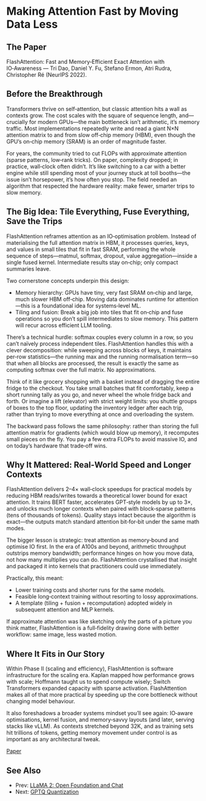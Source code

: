 # Making Attention Fast by Moving Data Less

## The Paper

FlashAttention: Fast and Memory‑Efficient Exact Attention with IO‑Awareness —
Tri Dao, Daniel Y. Fu, Stefano Ermon, Atri Rudra, Christopher Ré (NeurIPS
2022).

## Before the Breakthrough

Transformers thrive on self‑attention, but classic attention hits a wall as
contexts grow. The cost scales with the square of sequence length, and—crucially
for modern GPUs—the main bottleneck isn’t arithmetic, it’s memory traffic. Most
implementations repeatedly write and read a giant N×N attention matrix to and
from slow off‑chip memory (HBM), even though the GPU’s on‑chip memory (SRAM) is
an order of magnitude faster.

For years, the community tried to cut FLOPs with approximate attention (sparse
patterns, low‑rank tricks). On paper, complexity dropped; in practice, wall‑clock
often didn’t. It’s like switching to a car with a better engine while still
spending most of your journey stuck at toll booths—the issue isn’t horsepower,
it’s how often you stop. The field needed an algorithm that respected the
hardware reality: make fewer, smarter trips to slow memory.

## The Big Idea: Tile Everything, Fuse Everything, Save the Trips

FlashAttention reframes attention as an IO‑optimisation problem. Instead of
materialising the full attention matrix in HBM, it processes queries, keys, and
values in small tiles that fit in fast SRAM, performing the whole sequence of
steps—matmul, softmax, dropout, value aggregation—inside a single fused kernel.
Intermediate results stay on‑chip; only compact summaries leave.

Two cornerstone concepts underpin this design:

- Memory hierarchy: GPUs have tiny, very fast SRAM on‑chip and large, much
  slower HBM off‑chip. Moving data dominates runtime for attention—this is a
  foundational idea for systems‑level ML.
- Tiling and fusion: Break a big job into tiles that fit on‑chip and fuse
  operations so you don’t spill intermediates to slow memory. This pattern will
  recur across efficient LLM tooling.

There’s a technical hurdle: softmax couples every column in a row, so you can’t
naïvely process independent tiles. FlashAttention handles this with a clever
decomposition: while sweeping across blocks of keys, it maintains per‑row
statistics—the running max and the running normalisation term—so that when all
blocks are processed, the result is exactly the same as computing softmax over
the full matrix. No approximations.

Think of it like grocery shopping with a basket instead of dragging the entire
fridge to the checkout. You take small batches that fit comfortably, keep a
short running tally as you go, and never wheel the whole fridge back and forth.
Or imagine a lift (elevator) with strict weight limits: you shuttle groups of
boxes to the top floor, updating the inventory ledger after each trip, rather
than trying to move everything at once and overloading the system.

The backward pass follows the same philosophy: rather than storing the full
attention matrix for gradients (which would blow up memory), it recomputes
small pieces on the fly. You pay a few extra FLOPs to avoid massive IO, and on
today’s hardware that trade‑off wins.

## Why It Mattered: Real‑World Speed and Longer Contexts

FlashAttention delivers 2–4× wall‑clock speedups for practical models by
reducing HBM reads/writes towards a theoretical lower bound for exact
attention. It trains BERT faster, accelerates GPT‑style models by up to 3×, and
unlocks much longer contexts when paired with block‑sparse patterns (tens of
thousands of tokens). Quality stays intact because the algorithm is exact—the
outputs match standard attention bit‑for‑bit under the same math modes.

The bigger lesson is strategic: treat attention as memory‑bound and optimise IO
first. In the era of A100s and beyond, arithmetic throughput outstrips memory
bandwidth; performance hinges on how you move data, not how many multiplies you
can do. FlashAttention crystallised that insight and packaged it into kernels
that practitioners could use immediately.

Practically, this meant:

- Lower training costs and shorter runs for the same models.
- Feasible long‑context training without resorting to lossy approximations.
- A template (tiling + fusion + recomputation) adopted widely in subsequent
  attention and MLP kernels.

If approximate attention was like sketching only the parts of a picture you
think matter, FlashAttention is a full‑fidelity drawing done with better
workflow: same image, less wasted motion.

## Where It Fits in Our Story

Within Phase II (scaling and efficiency), FlashAttention is software
infrastructure for the scaling era. Kaplan mapped how performance grows with
scale; Hoffmann taught us to spend compute wisely; Switch Transformers expanded
capacity with sparse activation. FlashAttention makes all of that more
practical by speeding up the core bottleneck without changing model behaviour.

It also foreshadows a broader systems mindset you’ll see again: IO‑aware
optimisations, kernel fusion, and memory‑savvy layouts (and later, serving
stacks like vLLM). As contexts stretched beyond 32K, and as training sets
hit trillions of tokens, getting memory movement under control is as important
as any architectural tweak.

[Paper](llm_papers_syllabus/FlashAttention_Fast_IO_Aware_Dao_2022.pdf)
## See Also
- Prev: [LLaMA 2: Open Foundation and Chat](10-llama-2-open-foundation-touvron-2023.md)
- Next: [GPTQ Quantization](12-gptq-accurate-post-training-quant-frantar-2022.md)
